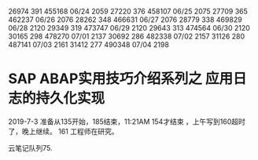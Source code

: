 
26974   391 455168 06/24 2059
27220   376 458107 06/25 2075 
27709   365 462237 06/26 2076
28262   348 466631 06/27 2076
28779   338 469829 06/28 2120
29349   319 473747 06/29 2120 
29643   313 474564 06/30 2120
30165   298 478270 07/01 2137
30692   286 482338 07/02 2157 
31126   280 487141 07/03 2161 
31412   277 490348 07/04 2198 
# SAP ABAP实用技巧介绍系列之 应用日志的持久化实现

2019-7-3 准备从135开始，185结束，11:21AM 154才结束 ，上午写到160超时了，晚上继续。
161 工程师在研究。

云笔记队列75. 